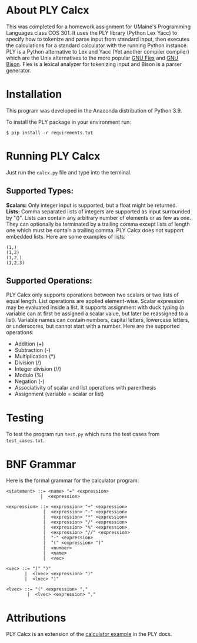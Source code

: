 # About PLY Calcx
This was completed for a homework assignment for UMaine's Programming Languages class COS 301.  It uses the PLY library (Python Lex Yacc) to specify how to tokenize and parse input from standard input, then executes the calculations for a standard calculator with the running Python instance.  PLY is a Python alternative to Lex and Yacc (Yet another compiler compiler) which are the Unix alternatives to the more popular [GNU Flex](https://www.gnu.org/software/flex/) and [GNU Bison](https://www.gnu.org/software/bison/).  Flex is a lexical analyzer for tokenizing input and Bison is a parser generator.

# Installation
This program was developed in the Anaconda distribution of Python 3.9.

To install the PLY package in your environment run:
```
$ pip install -r requirements.txt
```

# Running PLY Calcx
Just run the `calcx.py` file and type into the terminal.

## Supported Types:
**Scalars:**  Only integer input is supported, but a float might be returned.  
**Lists:**  Comma separated lists of integers are supported as input surrounded by "()".  Lists can contain any arbitrary number of elements or as few as one.  They can optionally be terminated by a trailing comma except lists of length one which must be contain a trailing comma.  PLY Calcx does not support embedded lists.  Here are some examples of lists:  
```
(1,)
(1,2)
(1,2,)
(1,2,3)
```

## Supported Operations:
PLY Calcx only supports operations between two scalars or two lists of equal length.  List operations are applied element-wise.  Scalar expression may be evaluated inside a list.  It supports assignment with duck typing (a variable can at first be assigned a scalar value, but later be reassigned to a list).  Variable names can contain numbers, capital letters, lowercase letters, or underscores, but cannot start with a number.  Here are the supported operations:  
- Addition (+)
- Subtraction (-)
- Multiplication (*)
- Division (/)
- Integer division (//)
- Modulo (%)
- Negation (-)
- Associativity of scalar and list operations with parenthesis
- Assignment (variable = scalar or list)

# Testing
To test the program run `test.py` which runs the test cases from `test_cases.txt`.

# BNF Grammar
Here is the formal grammar for the calculator program:
```
<statement> ::= <name> "=" <expression>
             |  <expression>

<expression> ::= <expression> "+" <expression>
              |  <expression> "-" <expression>
              |  <expression> "*" <expression>
              |  <expression> "/" <expression>
              |  <expression> "%" <expression>
              |  <expression> "//" <expression>
              |  "-" <expression>
              |  "(" <expression> ")"
              |  <number>
              |  <name>
              |  <vec>

<vec> ::= "(" ")"
       |  <lvec> <expression> ")"
       |  <lvec> ")"

<lvec> ::= "(" <expression> ","
        |  <lvec> <expression> ","

```

# Attributions
PLY Calcx is an extension of the [calculator example](https://github.com/dabeaz/ply/blob/master/example/calc/calc.py) in the PLY docs.